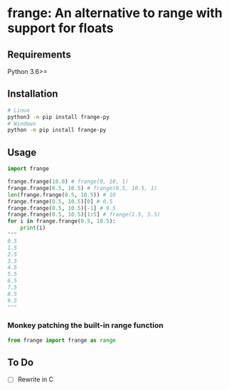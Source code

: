 # frange: An alternative to range with support for floats

## Requirements
Python 3.6>=

## Installation
```bash
# Linux
python3 -m pip install frange-py
# Windows
python -m pip install frange-py
```

## Usage
```python
import frange

frange.frange(10.0) # frange(0, 10, 1)
frange.frange(0.5, 10.5) # frange(0.5, 10.5, 1)
len(frange.frange(0.5, 10.5)) # 10
frange.frange(0.5, 10.5)[0] # 0.5
frange.frange(0.5, 10.5)[-1] # 9.5
frange.frange(0.5, 10.5)[1:5] # frange(1.5, 5.5)
for i in frange.frange(0.5, 10.5):
    print(i) 
"""
0.5
1.5
2.5
3.5
4.5
5.5
6.5
7.5
8.5
9.5
"""
```

### Monkey patching the built-in range function
```python
from frange import frange as range
```

## To Do
* [ ] Rewrite in C